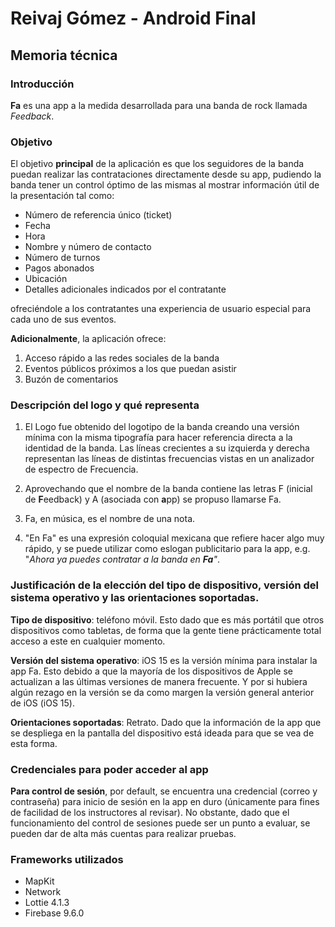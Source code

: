 
# Reivaj Gómez - Android Final

## Memoria técnica

### Introducción

**Fa** es una app a la medida desarrollada para una banda de rock llamada *Feedback*.

### Objetivo

El objetivo **principal** de la aplicación es que los seguidores de la banda puedan realizar las contrataciones directamente desde su app, pudiendo la banda tener un control óptimo de las mismas al mostrar información útil de la presentación tal como:

- Número de referencia único (ticket)
- Fecha
- Hora
- Nombre y número de contacto
- Número de turnos
- Pagos abonados
- Ubicación
- Detalles adicionales indicados por el contratante

ofreciéndole a los contratantes una experiencia de usuario especial para cada uno de sus eventos.

**Adicionalmente**, la aplicación ofrece:
1. Acceso rápido a las redes sociales de la banda
2. Eventos públicos próximos a los que puedan asistir
3. Buzón de comentarios

### Descripción del logo y qué representa

1. El Logo fue obtenido del logotipo de la banda creando una versión mínima con la misma tipografía para hacer referencia directa a la identidad de la banda. Las líneas crecientes a su izquierda y derecha representan las líneas de distintas frecuencias vistas en un analizador de espectro de Frecuencia.

2. Aprovechando que el nombre de la banda contiene las letras F (inicial de **F**eedback) y A (asociada con **a**pp) se propuso llamarse Fa.

3. Fa,  en música, es el nombre de una nota.

4. "En Fa" es una expresión coloquial mexicana que refiere hacer algo muy rápido, y se puede utilizar como eslogan publicitario para la app, e.g. "*Ahora ya puedes contratar a la banda en **Fa**"*.

### Justificación de la elección del tipo de dispositivo, versión del sistema operativo y las orientaciones soportadas.

**Tipo de dispositivo**: teléfono móvil. Esto dado que es más portátil que otros dispositivos como tabletas, de forma que la gente tiene prácticamente total acceso a este en cualquier momento.

**Versión del sistema operativo**: iOS 15 es la versión mínima para instalar la app Fa. Esto debido a que la mayoría de los dispositivos de Apple se actualizan a las últimas versiones de manera frecuente. Y por si hubiera algún rezago en la versión se da como margen la versión general anterior de iOS (iOS 15).

**Orientaciones soportadas**: Retrato. Dado que la información de la app que se despliega en la pantalla del dispositivo está ideada para que se vea de esta forma.

### Credenciales para poder acceder al app

**Para control de sesión**, por default, se encuentra una credencial (correo y contraseña) para inicio de sesión en la app en duro (únicamente para fines de facilidad de los instructores al revisar). No obstante, dado que el funcionamiento del control de sesiones puede ser un punto a evaluar, se pueden dar de alta más cuentas para realizar pruebas.

### Frameworks utilizados
- MapKit
- Network
- Lottie 4.1.3
- Firebase 9.6.0

